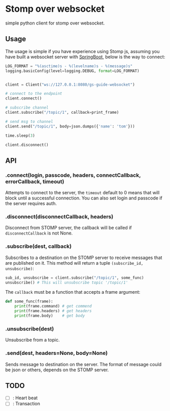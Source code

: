 # Stomp over websocket

simple python client for stomp over websocket.

## Usage

The usage is simple if you have experience using Stomp js, assuming you have built a websocket server with [SpringBoot](https://spring.io/guides/gs/messaging-stomp-websocket/), below is the way to connect:

```python
LOG_FORMAT = "%(asctime)s - %(levelname)s - %(message)s"
logging.basicConfig(level=logging.DEBUG, format=LOG_FORMAT)


client = Client("ws://127.0.0.1:8080/gs-guide-websocket")

# connect to the endpoint
client.connect()

# subscribe channel
client.subscribe("/topic/1", callback=print_frame)

# send msg to channel
client.send("/topic/1", body=json.dumps({'name': 'tom'}))

time.sleep(3)

client.disconnect()
```

## API

### .connect(login, passcode, headers, connectCallback, errorCallback, timeout)

Attempts to connect to the server, the `timeout` default to 0 means that will block until a successful connection. You can also set login and passcode if the server requires auth.

### .disconnect(disconnectCallback, headers)

Disconnect from STOMP server, the callback will be called if `disconnectCallback` is not None.

### .subscribe(dest, callback)

Subscribes to a destination on the STOMP server to receive messages that are published on it. This method will return a tuple `(subscribe_id, unsubscribe)`:

```python
sub_id, unsubscribe = client.subscribe("/topic/1", some_func)
unsubscribe() # This will unsubscribe topic '/topic/1'
```

The `callback` must be a function that accepts a frame argument:

```python
def some_func(frame):
    print(frame.command) # get commend
    print(frame.headers) # get headers
    print(frame.body)    # get body
```

### .unsubscribe(dest)

Unsubscribe from a topic.

### .send(dest, headers=None, body=None)

Sends message to destination on the server. The format of message could be json or others, depends on the STOMP server.

## TODO

- [ ] : Heart beat
- [ ] : Transaction